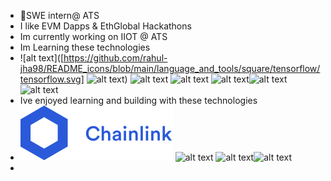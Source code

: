 - 👋SWE intern@ ATS
- I like EVM Dapps & EthGlobal Hackathons
- Im currently working on IIOT @ ATS
- Im Learning these technologies 
- ![alt text]([https://github.com/rahul-jha98/README_icons/blob/main/language_and_tools/square/tensorflow/tensorflow.svg] ![alt text](https://github.com/rahul-jha98/README_icons/blob/main/language_and_tools/square/node/node.svg)) ![alt text](https://github.com/rahul-jha98/README_icons/blob/main/language_and_tools/square/typescript/typescript.svg) ![alt text](https://github.com/rahul-jha98/README_icons/blob/main/language_and_tools/square/azure/azure.svg) ![alt text](https://github.com/rahul-jha98/README_icons/blob/main/language_and_tools/square/docker/docker.svg)![alt text](https://github.com/rahul-jha98/README_icons/blob/main/language_and_tools/square/kubernetes/kubernetes.svg)![alt text](https://github.com/rahul-jha98/README_icons/blob/main/language_and_tools/square/angular/angular.svg)
- Ive enjoyed learning and building with these technologies 
- ![alt text](https://github.com/ethglobal/sponsor-logos/blob/master/chainlink.svg) ![alt text](https://github.com/rahul-jha98/README_icons/blob/main/language_and_tools/square/html/html.svg) ![alt text](https://github.com/rahul-jha98/README_icons/blob/main/language_and_tools/square/css/css.svg)![alt text](https://github.com/rahul-jha98/README_icons/blob/main/language_and_tools/square/c%2B%2B/c%2B%2B.svg)
- 
